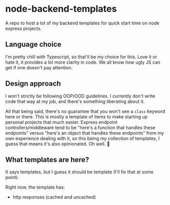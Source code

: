 # node-backend-templates
A repo to host a lot of my backend templates for quick start time on node express projects.

## Language choice

I'm pretty chill with Typescript, so that'll be my choice for this. Love it or hate it, it provides a lot more clarity in code.
We all know how ugly JS can get if one doesn't pay attention.

## Design approach

I won't strictly be following OOP/OOD guidelines. I currently don't write code that way at my job, and there's something liberating about it.

All that being said, there's no guarantee that you won't see a `class` keyword here or there. This is mostly a template of items to make starting up personal projects that much easier. Express endpoint controllers/middleware tend to be "here's a function that handles these endpoints" versus "here's an object that handles these endpoints" from my own experience dealing with it, so this being my collection of templates, I guess that means it's also opinionated. Oh well. 🤷

## What templates are here?

It says templates, but I guess it should be template (I'll fix that at some point).

Right now, the template has:

- http responses (cached and uncached)
